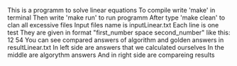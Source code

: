 This is a programm to solve linear equations
To compile write 'make' in terminal
Then write 'make run' to run programm
After type 'make clean' to clan all excessive files 
Input files name is inputLinear.txt 
Each line is one test 
They are given in format "first_number space second_number"
like this:
12 54
You can see compared answers of algorithm and golden answers in resultLinear.txt
In left side are answers that we calculated ourselves
In the middle are algorythm answers
And in right side are compareing results


